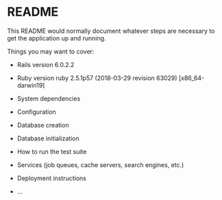 # README

This README would normally document whatever steps are necessary to get the
application up and running.

Things you may want to cover:

* Rails version
6.0.2.2

* Ruby version
ruby 2.5.1p57 (2018-03-29 revision 63029) [x86_64-darwin19]

* System dependencies

* Configuration

* Database creation

* Database initialization

* How to run the test suite

* Services (job queues, cache servers, search engines, etc.)

* Deployment instructions

* ...
